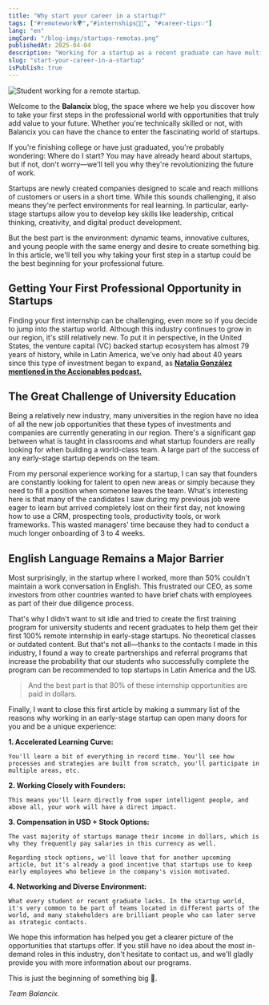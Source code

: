 ```yaml
---
title: "Why start your career in a startup?"
tags: ["#remotework🌍","#internships🧑‍🎓", "#career-tips💡"]
lang: "en"
imgCard: "/blog-imgs/startups-remotas.png"
publishedAt: 2025-04-04
description: "Working for a startup as a recent graduate can have multiple benefits, from an accelerated learning curve to the opportunity to be part of developing products that will end up disrupting entire industries."
slug: "start-your-career-in-a-startup"
isPublish: true
---
```


![Student working for a remote startup.](/blog-imgs/startups-remotas.png)

Welcome to the **Balancix** blog, the space where we help you discover how to take your first steps in the professional world with opportunities that truly add value to your future. Whether you're technically skilled or not, with Balancix you can have the chance to enter the fascinating world of startups.

If you're finishing college or have just graduated, you're probably wondering: Where do I start? You may have already heard about startups, but if not, don't worry—we'll tell you why they're revolutionizing the future of work.

Startups are newly created companies designed to scale and reach millions of customers or users in a short time. While this sounds challenging, it also means they're perfect environments for real learning. In particular, early-stage startups allow you to develop key skills like leadership, critical thinking, creativity, and digital product development.

But the best part is the environment: dynamic teams, innovative cultures, and young people with the same energy and desire to create something big. In this article, we'll tell you why taking your first step in a startup could be the best beginning for your professional future.

## Getting Your First Professional Opportunity in Startups

Finding your first internship can be challenging, even more so if you decide to jump into the startup world. Although this industry continues to grow in our region, it's still relatively new. To put it in perspective, in the United States, the venture capital (VC) backed startup ecosystem has almost 79 years of history, while in Latin America, we've only had about 40 years since this type of investment began to expand, as **[Natalia González mentioned in the Accionables podcast.](https://www.youtube.com/watch?v=NhNTeOtOtWM&t=133s)**

## The Great Challenge of University Education

Being a relatively new industry, many universities in the region have no idea of all the new job opportunities that these types of investments and companies are currently generating in our region. There's a significant gap between what is taught in classrooms and what startup founders are really looking for when building a world-class team. A large part of the success of any early-stage startup depends on the team.

From my personal experience working for a startup, I can say that founders are constantly looking for talent to open new areas or simply because they need to fill a position when someone leaves the team. What's interesting here is that many of the candidates I saw during my previous job were eager to learn but arrived completely lost on their first day, not knowing how to use a CRM, prospecting tools, productivity tools, or work frameworks. This wasted managers' time because they had to conduct a much longer onboarding of 3 to 4 weeks.

## English Language Remains a Major Barrier

Most surprisingly, in the startup where I worked, more than 50% couldn't maintain a work conversation in English. This frustrated our CEO, as some investors from other countries wanted to have brief chats with employees as part of their due diligence process.

That's why I didn't want to sit idle and tried to create the first training program for university students and recent graduates to help them get their first 100% remote internship in early-stage startups. No theoretical classes or outdated content. But that's not all—thanks to the contacts I made in this industry, I found a way to create partnerships and referral programs that increase the probability that our students who successfully complete the program can be recommended to top startups in Latin America and the US.

> And the best part is that 80% of these internship opportunities are paid in dollars.

Finally, I want to close this first article by making a summary list of the reasons why working in an early-stage startup can open many doors for you and be a unique experience:

**1. Accelerated Learning Curve:**

    You'll learn a bit of everything in record time. You'll see how processes and strategies are built from scratch, you'll participate in multiple areas, etc.

**2. Working Closely with Founders:**

    This means you'll learn directly from super intelligent people, and above all, your work will have a direct impact.

**3. Compensation in USD + Stock Options:**

    The vast majority of startups manage their income in dollars, which is why they frequently pay salaries in this currency as well.

    Regarding stock options, we'll leave that for another upcoming article, but it's already a good incentive that startups use to keep early employees who believe in the company's vision motivated.

**4. Networking and Diverse Environment:**

    What every student or recent graduate lacks. In the startup world, it's very common to be part of teams located in different parts of the world, and many stakeholders are brilliant people who can later serve as strategic contacts.

We hope this information has helped you get a clearer picture of the opportunities that startups offer. If you still have no idea about the most in-demand roles in this industry, don't hesitate to contact us, and we'll gladly provide you with more information about our programs.

This is just the beginning of something big 🚀.

_Team Balancix._
